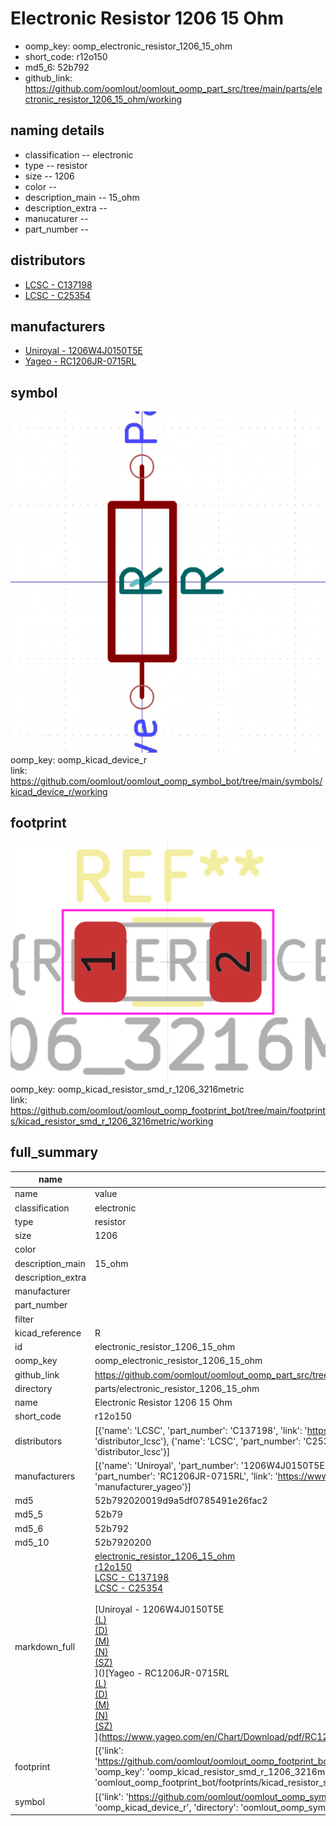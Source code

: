 # Electronic Resistor 1206 15 Ohm

  
* oomp_key: oomp_electronic_resistor_1206_15_ohm 
* short_code: r12o150
* md5_6: 52b792  
* github_link: https://github.com/oomlout/oomlout_oomp_part_src/tree/main/parts/electronic_resistor_1206_15_ohm/working  
## naming details
* classification -- electronic
* type -- resistor
* size -- 1206
* color -- 
* description_main -- 15_ohm
* description_extra -- 
* manucaturer -- 
* part_number -- 

## distributors
* [LCSC - C137198](https://lcsc.com/product-detail/C137198.html)  
* [LCSC - C25354](https://lcsc.com/product-detail/C25354.html)  

## manufacturers
* [Uniroyal - 1206W4J0150T5E]()  
* [Yageo - RC1206JR-0715RL](https://www.yageo.com/en/Chart/Download/pdf/RC1206JR-0715RL)  

## symbol

![](symbol/0/working/working_600.png)  
oomp_key: oomp_kicad_device_r  
link: https://github.com/oomlout/oomlout_oomp_symbol_bot/tree/main/symbols/kicad_device_r/working  

## footprint

![](footprint/0/working/working_600.png)  
oomp_key: oomp_kicad_resistor_smd_r_1206_3216metric  
link: https://github.com/oomlout/oomlout_oomp_footprint_bot/tree/main/footprints/kicad_resistor_smd_r_1206_3216metric/working  

## full_summary
| name | value | 
| --- | --- | 
| name | value | 
| classification | electronic | 
| type | resistor | 
| size | 1206 | 
| color |  | 
| description_main | 15_ohm | 
| description_extra |  | 
| manufacturer |  | 
| part_number |  | 
| filter |  | 
| kicad_reference | R | 
| id | electronic_resistor_1206_15_ohm | 
| oomp_key | oomp_electronic_resistor_1206_15_ohm | 
| github_link | https://github.com/oomlout/oomlout_oomp_part_src/tree/main/parts/electronic_resistor_1206_15_ohm/working | 
| directory | parts/electronic_resistor_1206_15_ohm | 
| name | Electronic Resistor 1206 15 Ohm | 
| short_code | r12o150 | 
| distributors | [{'name': 'LCSC', 'part_number': 'C137198', 'link': 'https://lcsc.com/product-detail/C137198.html', 'id': 'distributor_lcsc'}, {'name': 'LCSC', 'part_number': 'C25354', 'link': 'https://lcsc.com/product-detail/C25354.html', 'id': 'distributor_lcsc'}] | 
| manufacturers | [{'name': 'Uniroyal', 'part_number': '1206W4J0150T5E', 'link': '', 'id': 'manufacturer_uniroyal'}, {'name': 'Yageo', 'part_number': 'RC1206JR-0715RL', 'link': 'https://www.yageo.com/en/Chart/Download/pdf/RC1206JR-0715RL', 'id': 'manufacturer_yageo'}] | 
| md5 | 52b792020019d9a5df0785491e26fac2 | 
| md5_5 | 52b79 | 
| md5_6 | 52b792 | 
| md5_10 | 52b7920200 | 
| markdown_full | [electronic_resistor_1206_15_ohm](https://github.com/oomlout/oomlout_oomp_part_src/tree/main/parts/electronic_resistor_1206_15_ohm/working)<br>[r12o150](https://github.com/oomlout/oomlout_oomp_part_src/tree/main/parts/electronic_resistor_1206_15_ohm/working)<br>[LCSC - C137198<br>](https://lcsc.com/product-detail/C137198.html)[LCSC - C25354<br>](https://lcsc.com/product-detail/C25354.html)<br>[Uniroyal - 1206W4J0150T5E<br>[(L)<br>](https://www.lcsc.com/search?q=1206W4J0150T5E)[(D)<br>](https://www.digikey.com/en/products?,keywords=1206W4J0150T5E)[(M)<br>](https://www.mouser.com/Search/Refine?Keyword=1206W4J0150T5E)[(N)<br>](https://www.newark.com/search?st=1206W4J0150T5E)[(SZ)<br>](https://so.szlcsc.com/global.html?k=1206W4J0150T5E)]()[Yageo - RC1206JR-0715RL<br>[(L)<br>](https://www.lcsc.com/search?q=RC1206JR-0715RL)[(D)<br>](https://www.digikey.com/en/products?,keywords=RC1206JR-0715RL)[(M)<br>](https://www.mouser.com/Search/Refine?Keyword=RC1206JR-0715RL)[(N)<br>](https://www.newark.com/search?st=RC1206JR-0715RL)[(SZ)<br>](https://so.szlcsc.com/global.html?k=RC1206JR-0715RL)](https://www.yageo.com/en/Chart/Download/pdf/RC1206JR-0715RL) | 
| footprint | [{'link': 'https://github.com/oomlout/oomlout_oomp_footprint_bot/tree/main/foootprntss/kicad_resistor_smd_r_1206_3216metric', 'oomp_key': 'oomp_kicad_resistor_smd_r_1206_3216metric', 'directory': 'oomlout_oomp_footprint_bot/footprints/kicad_resistor_smd_r_1206_3216metric//working/working.kicad_mod'}] | 
| symbol | [{'link': 'https://github.com/oomlout/oomlout_oomp_symbol_bot/tree/main/symbols/kicad_device_r', 'oomp_key': 'oomp_kicad_device_r', 'directory': 'oomlout_oomp_symbol_bot/symbols/kicad_device_r//working/working.kicad_sym'}] | 
